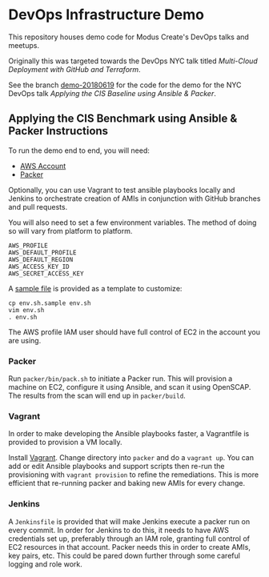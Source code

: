 DevOps Infrastructure Demo
===========================

This repository houses demo code for Modus Create's DevOps talks and meetups.

Originally this was targeted towards the DevOps NYC talk titled _Multi-Cloud Deployment with GitHub and Terraform_.

See the branch [demo-20180619](https://github.com/ModusCreateOrg/devops-infra-demo/tree/demo-20180619) for the code for the demo for the NYC DevOps talk _Applying the CIS Baseline using Ansible & Packer_.

Applying the CIS Benchmark using Ansible & Packer Instructions
--------------------------------------------------------------

To run the demo end to end, you will need:

* [AWS Account](https://aws.amazon.com/)
* [Packer](https://www.packer.io/)

Optionally, you can use Vagrant to test ansible playbooks locally and Jenkins to orchestrate creation of AMIs in conjunction with GitHub branches and pull requests.

You will also need to set a few environment variables. The method of doing so will vary from platform to platform. 

```
AWS_PROFILE
AWS_DEFAULT_PROFILE
AWS_DEFAULT_REGION
AWS_ACCESS_KEY_ID
AWS_SECRET_ACCESS_KEY
```

A [sample file](env.sh.sample) is provided as a template to customize:

```
cp env.sh.sample env.sh
vim env.sh
. env.sh
```

The AWS profile IAM user should have full control of EC2 in the account you are using.

### Packer

Run `packer/bin/pack.sh` to initiate a Packer run. This will provision a machine on EC2, configure it using Ansible, and scan it using OpenSCAP. The results from the scan will end up in `packer/build`.

### Vagrant

In order to make developing the Ansible playbooks faster, a Vagrantfile is provided to provision a VM locally.

Install [Vagrant](https://www.vagrantup.com/). Change directory into `packer` and do a `vagrant up`. You can add or edit Ansible playbooks and support scripts then re-run the provisioning with `vagrant provision` to refine the remediations. This is more efficient that re-running packer and baking new AMIs for every change.

### Jenkins

A `Jenkinsfile` is provided that will make Jenkins execute a packer run on every commit. In order for Jenkins to do this, it needs to have AWS credentials set up, preferably through an IAM role, granting full control of EC2 resources in that account. Packer needs this in order to create AMIs, key pairs, etc. This could be pared down further through some careful logging and role work.

